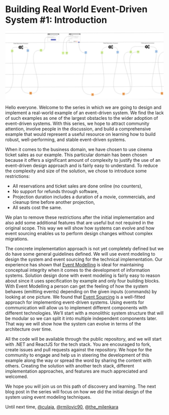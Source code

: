 # Building Real World Event-Driven System #1: Introduction

![banner image](./resources/1-introduction_post_banner.jpg "banner image")

Hello everyone. Welcome to the series in which we are going to design and implement a real-world example of an event-driven system.
We find the lack of such examples as one of the largest obstacles to the wider adoption of event-driven systems.
With this series, we hope to attract community attention, involve people in the discussion, and build a comprehensive example that would represent a useful resource on learning how to build robust, well-performing, and stable event-driven systems.

When it comes to the business domain, we have chosen to use cinema ticket sales as our example.
This particular domain has been chosen because it offers a significant amount of complexity to justify the use of an event-driven design approach and is fairly easy to understand.
To reduce the complexity and size of the solution, we chose to introduce some restrictions:
- All reservations and ticket sales are done online (no counters),
- No support for refunds through software,
- Projection duration includes a duration of a movie, commercials, and cleanup time before another projection,
- All seats cost the same.

We plan to remove these restrictions after the initial implementation and also add some additional features that are useful but not required in the original scope.
This way we will show how systems can evolve and how event sourcing enables us to perform design changes without complex migrations.

The concrete implementation approach is not yet completely defined but we do have some general guidelines defined.
We will use event modeling to design the system and event sourcing for the technical implementation.
Our experience has shown that [Event Modelling](https://eventmodeling.org/) is ideal for maintaining conceptual integrity when it comes to the development of information systems.
Solution design done with event modeling is fairly easy to reason about since it uses specification by example and only four building blocks.
With Event Modelling a person can get the feeling of how the system behaves (emitting events) depending on the given inputs (commands) by looking at one picture.
We found that [Event Sourcing](https://docs.microsoft.com/en-us/azure/architecture/patterns/event-sourcing) is a well-fitted approach for implementing event-driven systems.
Using events for communication will allow us to implement different components with different technologies.
We’ll start with a monolithic system structure that will be modular so we can split it into multiple independent components later.
That way we will show how the system can evolve in terms of the architecture over time.

All the code will be available through the public repository, and we will start with .NET and ReactJS for the tech stack.
You are encouraged to fork, create issues and pull requests against the repository.
We hope for the community to engage and help us in steering the development of this example along the way or spread the word by sharing the content with others.
Creating the solution with another tech stack, different implementation approaches, and features are much appreciated and welcomed.

We hope you will join us on this path of discovery and learning.
The next blog post in the series will focus on how we did the initial design of the system using event modeling techniques.

Until next time,
[@culaja](https://twitter.com/culaja), [@rmilovic90](https://twitter.com/RMilovic90), [@the_milenkara](https://twitter.com/the_milenkara)

